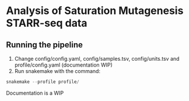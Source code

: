 Analysis of Saturation Mutagenesis STARR-seq data
===

## Running the pipeline
1. Change config/config.yaml, config/samples.tsv, config/units.tsv and profile/config.yaml (documentation WIP)
2. Run snakemake with the command:
```py
snakemake --profile profile/ 
```

Documentation is a WIP